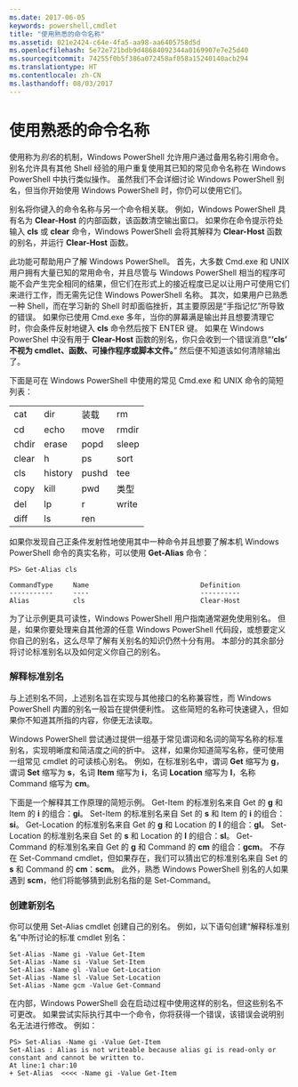 ```yaml
---
ms.date: 2017-06-05
keywords: powershell,cmdlet
title: "使用熟悉的命令名称"
ms.assetid: 021e2424-c64e-4fa5-aa98-aa6405758d5d
ms.openlocfilehash: 5e72e721bdb9d48684092344a0169907e7e25d40
ms.sourcegitcommit: 74255f0b5f386a072458af058a15240140acb294
ms.translationtype: HT
ms.contentlocale: zh-CN
ms.lasthandoff: 08/03/2017
---
```

# <a name="using-familiar-command-names"></a>使用熟悉的命令名称
使用称为*别名*的机制，Windows PowerShell 允许用户通过备用名称引用命令。 别名允许具有其他 Shell 经验的用户重复使用其已知的常见命令名称在 Windows PowerShell 中执行类似操作。 虽然我们不会详细讨论 Windows PowerShell 别名，但当你开始使用 Windows PowerShell 时，你仍可以使用它们。

别名将你键入的命令名称与另一个命令相关联。 例如，Windows PowerShell 具有名为 **Clear-Host** 的内部函数，该函数清空输出窗口。 如果你在命令提示符处输入 **cls** 或 **clear** 命令，Windows PowerShell 会将其解释为 **Clear-Host** 函数的别名，并运行 **Clear-Host** 函数。

此功能可帮助用户了解 Windows PowerShell。 首先，大多数 Cmd.exe 和 UNIX 用户拥有大量已知的常用命令，并且尽管与 Windows PowerShell 相当的程序可能不会产生完全相同的结果，但它们在形式上的接近程度已足以让用户可使用它们来进行工作，而无需先记住 Windows PowerShell 名称。 其次，如果用户已熟悉一种 Shell，而在学习新的 Shell 时却面临挫折，其主要原因是“手指记忆”所导致的错误。 如果你已使用 Cmd.exe 多年，当你的屏幕满是输出并且想要清理它时，你会条件反射地键入 **cls** 命令然后按下 ENTER 键。 如果在 Windows PowerShel 中没有用于 **Clear-Host** 函数的别名，你只会收到一个错误消息“**‘cls’ 不视为 cmdlet、函数、可操作程序或脚本文件。**” 然后便不知道该如何清除输出了。

下面是可在 Windows PowerShell 中使用的常见 Cmd.exe 和 UNIX 命令的简短列表：

|||||
|-|-|-|-|
|cat|dir|装载|rm|
|cd|echo|move|rmdir|
|chdir|erase|popd|sleep|
|clear|h|ps|sort|
|cls|history|pushd|tee|
|copy|kill|pwd|类型|
|del|lp|r|write|
|diff|ls|ren||

如果你发现自己正条件发射性地使用其中一种命令并且想要了解本机 Windows PowerShell 命令的真实名称，可以使用 **Get-Alias** 命令：

```
PS> Get-Alias cls

CommandType     Name                            Definition
-----------     ----                            ----------
Alias           cls                             Clear-Host
```

为了让示例更具可读性，Windows PowerShell 用户指南通常避免使用别名。 但是，如果你要处理来自其他源的任意 Windows PowerShell 代码段，或想要定义你自己的别名，这么尽早了解有关别名的知识仍然十分有用。 本部分的其余部分将讨论标准别名以及如何定义你自己的别名。

### <a name="interpreting-standard-aliases"></a>解释标准别名
与上述别名不同，上述别名旨在实现与其他接口的名称兼容性，而 Windows PowerShell 内置的别名一般旨在提供便利性。 这些简短的名称可快速键入，但如果你不知道其所指的内容，你便无法读取。

Windows PowerShell 尝试通过提供一组基于常见谓词和名词的简写名称的标准别名，实现明晰度和简洁度之间的折中。 这样，如果你知道简写名称，便可使用一组常见 cmdlet 的可读核心别名。 例如，在标准别名中，谓词 **Get** 缩写为 **g**，谓词 **Set** 缩写为 **s**，名词 **Item** 缩写为 **i**，名词 **Location** 缩写为 **l**，名称 Command 缩写为 **cm**。

下面是一个解释其工作原理的简短示例。 Get-Item 的标准别名来自 Get 的 **g** 和 Item 的 **i** 的组合：**gi**。 Set-Item 的标准别名来自 Set 的 **s** 和 Item 的 **i** 的组合：**si**。 Get-Location 的标准别名来自 Get 的 **g** 和 Location 的 **l** 的组合：**gl**。 Set-Location 的标准别名来自 Set 的 **s** 和 Location 的 **l** 的组合：**sl**。 Get-Command 的标准别名来自 Get 的 **g** 和 Command 的 **cm** 的组合：**gcm**。 不存在 Set-Command cmdlet，但如果存在，我们可以猜出它的标准别名来自 Set 的 **s** 和 Command 的 **cm**：**scm**。 此外，熟悉 Windows PowerShell 别名的人如果遇到 **scm**，他们将能够猜到此别名指的是 Set-Command。

### <a name="creating-new-aliases"></a>创建新别名
你可以使用 Set-Alias cmdlet 创建自己的别名。 例如，以下语句创建“解释标准别名”中所讨论的标准 cmdlet 别名：

```
Set-Alias -Name gi -Value Get-Item
Set-Alias -Name si -Value Set-Item
Set-Alias -Name gl -Value Get-Location
Set-Alias -Name sl -Value Set-Location
Set-Alias -Name gcm -Value Get-Command
```

在内部，Windows PowerShell 会在启动过程中使用这样的别名，但这些别名不可更改。 如果尝试实际执行其中一个命令，你将获得一个错误，该错误会说明别名无法进行修改。 例如：

```
PS> Set-Alias -Name gi -Value Get-Item
Set-Alias : Alias is not writeable because alias gi is read-only or constant and cannot be written to.
At line:1 char:10
+ Set-Alias  <<<< -Name gi -Value Get-Item
```

